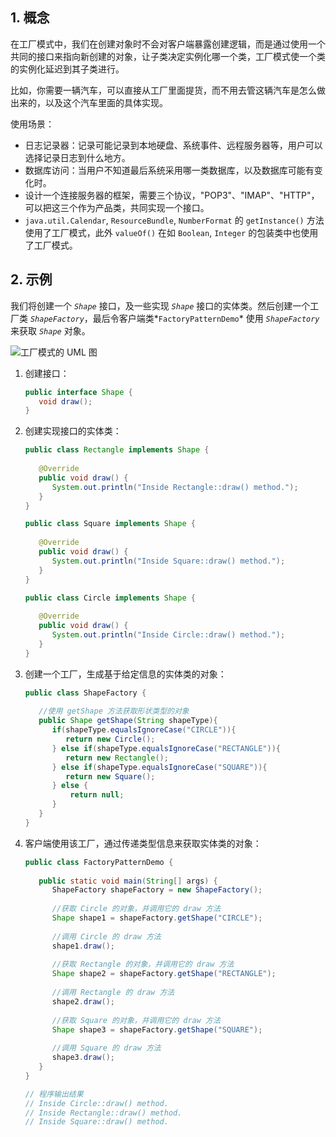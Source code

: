 ## 1. 概念

在工厂模式中，我们在创建对象时不会对客户端暴露创建逻辑，而是通过使用一个共同的接口来指向新创建的对象，让子类决定实例化哪一个类，工厂模式使一个类的实例化延迟到其子类进行。

比如，你需要一辆汽车，可以直接从工厂里面提货，而不用去管这辆汽车是怎么做出来的，以及这个汽车里面的具体实现。

使用场景：

-  日志记录器：记录可能记录到本地硬盘、系统事件、远程服务器等，用户可以选择记录日志到什么地方。 
- 数据库访问：当用户不知道最后系统采用哪一类数据库，以及数据库可能有变化时。 
- 设计一个连接服务器的框架，需要三个协议，"POP3"、"IMAP"、"HTTP"，可以把这三个作为产品类，共同实现一个接口。
- `java.util.Calendar`, `ResourceBundle`, `NumberFormat` 的 `getInstance()` 方法使用了工厂模式，此外 `valueOf()` 在如 `Boolean`, `Integer` 的包装类中也使用了工厂模式。

## 2. 示例

我们将创建一个 *`Shape`* 接口，及一些实现 *`Shape`* 接口的实体类。然后创建一个工厂类 *`ShapeFactory`*，最后令客户端类*`FactoryPatternDemo`* 使用 *`ShapeFactory`* 来获取 *`Shape`* 对象。

![工厂模式的 UML 图](https://chua-n.gitee.io/blog-images/notebooks/Java/70.jpg)

1. 创建接口：

    ```java
    public interface Shape {
       void draw();
    }
    ```

2. 创建实现接口的实体类：

    ```java
    public class Rectangle implements Shape {
     
       @Override
       public void draw() {
          System.out.println("Inside Rectangle::draw() method.");
       }
    }
    ```

    ```java
    public class Square implements Shape {
     
       @Override
       public void draw() {
          System.out.println("Inside Square::draw() method.");
       }
    }
    ```

    ```java
    public class Circle implements Shape {
     
       @Override
       public void draw() {
          System.out.println("Inside Circle::draw() method.");
       }
    }
    ```

3. 创建一个工厂，生成基于给定信息的实体类的对象：

    ```java
    public class ShapeFactory {
        
       //使用 getShape 方法获取形状类型的对象
       public Shape getShape(String shapeType){   
          if(shapeType.equalsIgnoreCase("CIRCLE")){
             return new Circle();
          } else if(shapeType.equalsIgnoreCase("RECTANGLE")){
             return new Rectangle();
          } else if(shapeType.equalsIgnoreCase("SQUARE")){
             return new Square();
          } else {
              return null;
          }
       }
    }
    ```

4. 客户端使用该工厂，通过传递类型信息来获取实体类的对象：

    ```java
    public class FactoryPatternDemo {
     
       public static void main(String[] args) {
          ShapeFactory shapeFactory = new ShapeFactory();
     
          //获取 Circle 的对象，并调用它的 draw 方法
          Shape shape1 = shapeFactory.getShape("CIRCLE");
     
          //调用 Circle 的 draw 方法
          shape1.draw();
     
          //获取 Rectangle 的对象，并调用它的 draw 方法
          Shape shape2 = shapeFactory.getShape("RECTANGLE");
     
          //调用 Rectangle 的 draw 方法
          shape2.draw();
     
          //获取 Square 的对象，并调用它的 draw 方法
          Shape shape3 = shapeFactory.getShape("SQUARE");
     
          //调用 Square 的 draw 方法
          shape3.draw();
       }
    }
    ```

    ```java
    // 程序输出结果
    // Inside Circle::draw() method.
    // Inside Rectangle::draw() method.
    // Inside Square::draw() method.
    ```

